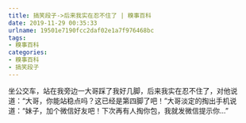 ```yaml
---
title: 搞笑段子->后来我实在忍不住了 | 糗事百科
date: 2019-11-29 00:35:33
urlname: 19501e7190fcc2daf02e1a7f976468bc
tags: 
- 糗事百科
categories:
- 糗事百科
- 搞笑段子
---
```

坐公交车，站在我旁边一大哥踩了我好几脚，后来我实在忍不住了，对他说道：“大哥，你能站稳点吗？这已经是第四脚了吧！”大哥淡定的掏出手机说道：“妹子，加个微信好友吧！下次再有人掏你包，我就发微信提示你...”


